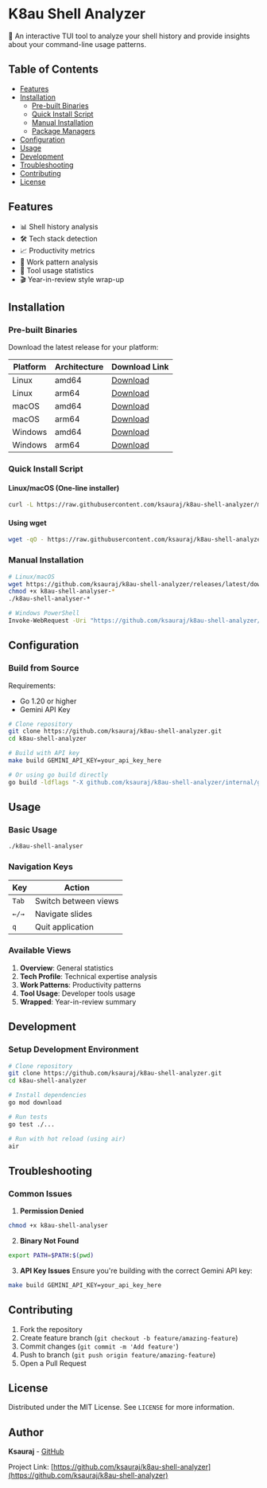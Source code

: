 # K8au Shell Analyzer

🚀 An interactive TUI tool to analyze your shell history and provide insights about your command-line usage patterns.

## Table of Contents
- [Features](#features)
- [Installation](#installation)
  - [Pre-built Binaries](#pre-built-binaries)
  - [Quick Install Script](#quick-install-script)
  - [Manual Installation](#manual-installation)
  - [Package Managers](#package-managers)
- [Configuration](#configuration)
- [Usage](#usage)
- [Development](#development)
- [Troubleshooting](#troubleshooting)
- [Contributing](#contributing)
- [License](#license)

## Features
- 📊 Shell history analysis
- 🛠️ Tech stack detection
- 📈 Productivity metrics
- 🔄 Work pattern analysis
- 🎯 Tool usage statistics
- 🎬 Year-in-review style wrap-up

## Installation

### Pre-built Binaries

Download the latest release for your platform:

| Platform | Architecture | Download Link |
|----------|-------------|---------------|
| Linux    | amd64       | [Download](https://github.com/ksauraj/k8au-shell-analyzer/releases/latest/download/k8au-shell-analyser-linux-amd64) |
| Linux    | arm64       | [Download](https://github.com/ksauraj/k8au-shell-analyzer/releases/latest/download/k8au-shell-analyser-linux-arm64) |
| macOS    | amd64       | [Download](https://github.com/ksauraj/k8au-shell-analyzer/releases/latest/download/k8au-shell-analyser-darwin-amd64) |
| macOS    | arm64       | [Download](https://github.com/ksauraj/k8au-shell-analyzer/releases/latest/download/k8au-shell-analyser-darwin-arm64) |
| Windows  | amd64       | [Download](https://github.com/ksauraj/k8au-shell-analyzer/releases/latest/download/k8au-shell-analyser-windows-amd64.exe) |
| Windows  | arm64       | [Download](https://github.com/ksauraj/k8au-shell-analyzer/releases/latest/download/k8au-shell-analyser-windows-arm64.exe) |

### Quick Install Script

#### Linux/macOS (One-line installer)
```bash
curl -L https://raw.githubusercontent.com/ksauraj/k8au-shell-analyzer/master/setup.sh | bash
```

#### Using wget
```bash
wget -qO - https://raw.githubusercontent.com/ksauraj/k8au-shell-analyzer/master/setup.sh | bash
```

### Manual Installation

```bash
# Linux/macOS
wget https://github.com/ksauraj/k8au-shell-analyzer/releases/latest/download/k8au-shell-analyser-$(uname -s | tr '[:upper:]' '[:lower:]')-$(uname -m)
chmod +x k8au-shell-analyser-*
./k8au-shell-analyser-*

# Windows PowerShell
Invoke-WebRequest -Uri "https://github.com/ksauraj/k8au-shell-analyzer/releases/latest/download/k8au-shell-analyser-windows-amd64.exe" -OutFile "k8au-shell-analyser.exe"
```

## Configuration

### Build from Source

Requirements:
- Go 1.20 or higher
- Gemini API Key

```bash
# Clone repository
git clone https://github.com/ksauraj/k8au-shell-analyzer.git
cd k8au-shell-analyzer

# Build with API key
make build GEMINI_API_KEY=your_api_key_here

# Or using go build directly
go build -ldflags "-X github.com/ksauraj/k8au-shell-analyzer/internal/gemini.apiKey=YOUR_API_KEY" ./cmd/k8au-shell-analyzer
```

## Usage

### Basic Usage
```bash
./k8au-shell-analyser
```

### Navigation Keys
| Key           | Action                |
|---------------|----------------------|
| `Tab`         | Switch between views |
| `←/→`         | Navigate slides      |
| `q`           | Quit application     |

### Available Views
1. **Overview**: General statistics
2. **Tech Profile**: Technical expertise analysis
3. **Work Patterns**: Productivity patterns
4. **Tool Usage**: Developer tools usage
5. **Wrapped**: Year-in-review summary

## Development

### Setup Development Environment
```bash
# Clone repository
git clone https://github.com/ksauraj/k8au-shell-analyzer.git
cd k8au-shell-analyzer

# Install dependencies
go mod download

# Run tests
go test ./...

# Run with hot reload (using air)
air
```

## Troubleshooting

### Common Issues

1. **Permission Denied**
```bash
chmod +x k8au-shell-analyser
```

2. **Binary Not Found**
```bash
export PATH=$PATH:$(pwd)
```

3. **API Key Issues**
Ensure you're building with the correct Gemini API key:
```bash
make build GEMINI_API_KEY=your_api_key_here
```

## Contributing

1. Fork the repository
2. Create feature branch (`git checkout -b feature/amazing-feature`)
3. Commit changes (`git commit -m 'Add feature'`)
4. Push to branch (`git push origin feature/amazing-feature`)
5. Open a Pull Request

## License

Distributed under the MIT License. See `LICENSE` for more information.

## Author

**Ksauraj** - [GitHub](https://github.com/ksauraj)

Project Link: [https://github.com/ksauraj/k8au-shell-analyzer](https://github.com/ksauraj/k8au-shell-analyzer)
